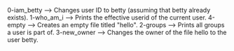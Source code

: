 0-iam_betty --> Changes user ID to betty (assuming that betty already exists).
1-who_am_i --> Prints the effective userid of the current user.
4-empty --> Creates an empty file titled "hello".
2-groups --> Prints all groups a user is part of.
3-new_owner --> Changes the owner of the file hello to the user betty.
